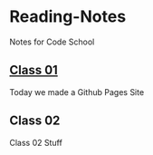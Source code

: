 # Reading-Notes
Notes for Code School

## [Class 01](Reading-Notes/Class01)

Today we made a Github Pages Site

## Class 02

Class 02 Stuff
